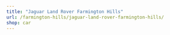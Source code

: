 ```yaml
---
title: "Jaguar Land Rover Farmington Hills"
url: /farmington-hills/jaguar-land-rover-farmington-hills/
shop: car
---
```

